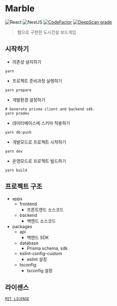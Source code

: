 # Marble

![React](https://img.shields.io/badge/react-%2320232a.svg?logo=react&logoColor=%2361DAFB) ![NestJS](https://img.shields.io/badge/nestjs-%23E0234E.svg?logo=nestjs&logoColor=white) [![CodeFactor](https://www.codefactor.io/repository/github/skylightqp/marble/badge)](https://www.codefactor.io/repository/github/skylightqp/marble) [![DeepScan grade](https://deepscan.io/api/teams/22633/projects/25916/branches/818052/badge/grade.svg)](https://deepscan.io/dashboard#view=project&tid=22633&pid=25916&bid=818052)

> 웹으로 구현한 도시건설 보드게임

## 시작하기

- 의존성 설치하기

```shell
yarn
```

- 프로젝트 준비과정 실행하기

```shell
yarn prepare
```

- 개발환경 설정하기

```shell
# Generate prisma client and backend sdk.
yarn predev
```

- 데이터베이스에 스키마 적용하기

```shell
yarn db:push
```

- 개발모드로 프로젝트 시작하기

```shell
yarn dev
```

- 운영모드로 프로젝트 빌드하기

```shell
yarn build
```

## 프로젝트 구조

- apps
  - frontend
    - 프론트엔드 소스코드
  - backend
    - 백엔드 소스코드
- packages
  - api
    - 백엔드 SDK
  - database
    - Prisma schema, sdk
  - eslint-config-custom
    - eslint 설정
  - tsconfig
    - tsconfig 설정

## 라이센스

[`MIT LICENSE`](LICENSE)

